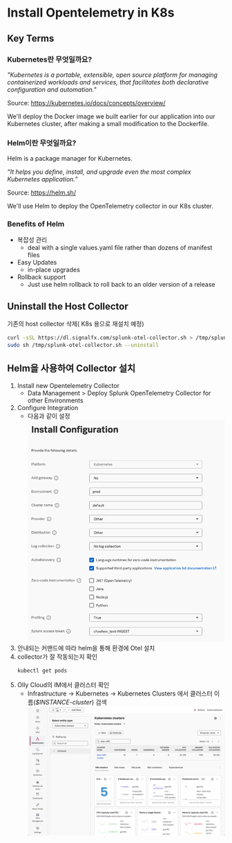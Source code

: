 # Install Opentelemetry in K8s

## Key Terms

### Kubernetes란 무엇일까요? 

_"Kubernetes is a portable, extensible, open source platform for managing containerized
workloads and services, that facilitates both declarative configuration and automation."_

Source:  https://kubernetes.io/docs/concepts/overview/

We'll deploy the Docker image we built earlier for our application into our Kubernetes cluster, after making
a small modification to the Dockerfile. 

### Helm이란 무엇일까요? 

Helm is a package manager for Kubernetes.

_“It helps you define, install, and upgrade even the most complex Kubernetes application.”_

Source:  https://helm.sh/

We'll use Helm to deploy the OpenTelemetry collector in our K8s cluster.

### Benefits of Helm

* 복잡성 관리
  * deal with a single values.yaml file rather than dozens of manifest files 
* Easy Updates
  * in-place upgrades
* Rollback support
  * Just use helm rollback to roll back to an older version of a release

## Uninstall the Host Collector 

기존의 host collector 삭제( K8s 용으로 재설치 예정) 

``` bash
curl -sSL https://dl.signalfx.com/splunk-otel-collector.sh > /tmp/splunk-otel-collector.sh;
sudo sh /tmp/splunk-otel-collector.sh --uninstall
```

## Helm을 사용하여 Collector 설치

1. Install new Opentelemetry Collector
    - Data Management > Deploy Splunk OpenTelemetry Collector for other Environments
2. Configure Integration
    - 다음과 같이 설정
      ![](../../images/1-ninja-kr/1-6-configuration1.png)
3. 안내되는 커맨드에 따라 helm을 통해 환경에 Otel 설치
4. collector가 잘 작동되는지 확인
    ``` bash
    kubectl get pods
    ```
5. Olly Cloud의 IM에서 클러스터 확인 
    - Infrastructure -> Kubernetes -> Kubernetes Clusters 에서 클러스터 이름(_$INSTANCE-cluster_) 검색 
    ![](../../images/1-ninja-kr/1-6-configuration2.png)